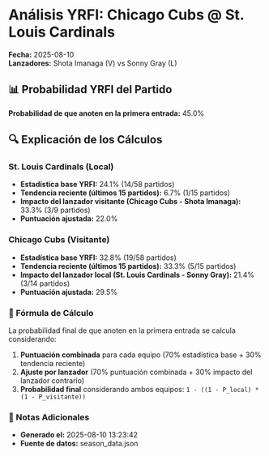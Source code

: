 # Análisis YRFI: Chicago Cubs @ St. Louis Cardinals

**Fecha:** 2025-08-10  
**Lanzadores:** Shota Imanaga (V) vs Sonny Gray (L)

## 📊 Probabilidad YRFI del Partido

**Probabilidad de que anoten en la primera entrada:** 45.0%

## 🔍 Explicación de los Cálculos

### St. Louis Cardinals (Local)
- **Estadística base YRFI:** 24.1% (14/58 partidos)
- **Tendencia reciente (últimos 15 partidos):** 6.7% (1/15 partidos)
- **Impacto del lanzador visitante (Chicago Cubs - Shota Imanaga):** 33.3% (3/9 partidos)
- **Puntuación ajustada:** 22.0%

### Chicago Cubs (Visitante)
- **Estadística base YRFI:** 32.8% (19/58 partidos)
- **Tendencia reciente (últimos 15 partidos):** 33.3% (5/15 partidos)
- **Impacto del lanzador local (St. Louis Cardinals - Sonny Gray):** 21.4% (3/14 partidos)
- **Puntuación ajustada:** 29.5%

### 📝 Fórmula de Cálculo

La probabilidad final de que anoten en la primera entrada se calcula considerando:
1. **Puntuación combinada** para cada equipo (70% estadística base + 30% tendencia reciente)
2. **Ajuste por lanzador** (70% puntuación combinada + 30% impacto del lanzador contrario)
3. **Probabilidad final** considerando ambos equipos: `1 - ((1 - P_local) * (1 - P_visitante))`

### 📌 Notas Adicionales

- **Generado el:** 2025-08-10 13:23:42
- **Fuente de datos:** season_data.json

